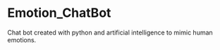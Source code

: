 # Emotion_ChatBot
Chat bot created with python and artificial intelligence to mimic human emotions.
